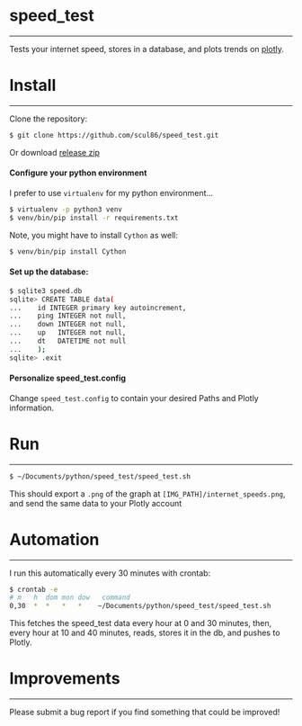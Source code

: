 # speed_test
---
Tests your internet speed, stores in a database, and plots trends on [plotly](https://plot.ly).

# Install
---
Clone the repository:
```sh
$ git clone https://github.com/scul86/speed_test.git
```
Or download [release zip](https://github.com/scul86/speed_test/releases)

#### Configure your python environment
I prefer to use `virtualenv` for my python environment...
```sh
$ virtualenv -p python3 venv
$ venv/bin/pip install -r requirements.txt
```
Note, you might have to install `Cython` as well:
```sh
$ venv/bin/pip install Cython
```

#### Set up the database:
```sh
$ sqlite3 speed.db
sqlite> CREATE TABLE data(
...    id INTEGER primary key autoincrement,
...    ping INTEGER not null,
...    down INTEGER not null,
...    up   INTEGER not null,
...    dt   DATETIME not null
...    );
sqlite> .exit
```

#### Personalize speed_test.config
Change `speed_test.config` to contain your desired Paths and Plotly information.

# Run
---
```sh
$ ~/Documents/python/speed_test/speed_test.sh
```
This should export a `.png` of the graph at `[IMG_PATH]/internet_speeds.png`, and send the same data to your Plotly account

# Automation
---
I run this automatically every 30 minutes with crontab:
```sh
$ crontab -e
# m   h  dom mon dow   command
0,30  *  *   *   *    ~/Documents/python/speed_test/speed_test.sh
```
This fetches the speed_test data every hour at 0 and 30 minutes, then, every hour at 10 and 40 minutes, reads, stores it in the db, and pushes to Plotly.

# Improvements
---
Please submit a bug report if you find something that could be improved!
